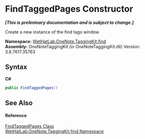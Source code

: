 # FindTaggedPages Constructor 
 _**\[This is preliminary documentation and is subject to change.\]**_

Create a new instance of the find tags window

**Namespace:**&nbsp;<a href="0e3a8efd-07d2-1709-b1cd-709153222081.md">WetHatLab.OneNote.TaggingKit.find</a><br />**Assembly:**&nbsp;OneNoteTaggingKit (in OneNoteTaggingKit.dll) Version: 3.8.7617.35763

## Syntax

**C#**<br />
``` C#
public FindTaggedPages()
```


## See Also


#### Reference
<a href="60d7bed7-f819-9c82-f130-1c71241d23f8.md">FindTaggedPages Class</a><br /><a href="0e3a8efd-07d2-1709-b1cd-709153222081.md">WetHatLab.OneNote.TaggingKit.find Namespace</a><br />